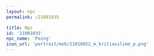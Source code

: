 ```yaml
---
layout: npc
permalink: /21001035

title: Npc
id: '21001035'
npc_name: 'Poing'
icon_url: 'portrait/mob/21010022_m_kritiasslime_p.png'
---
```

